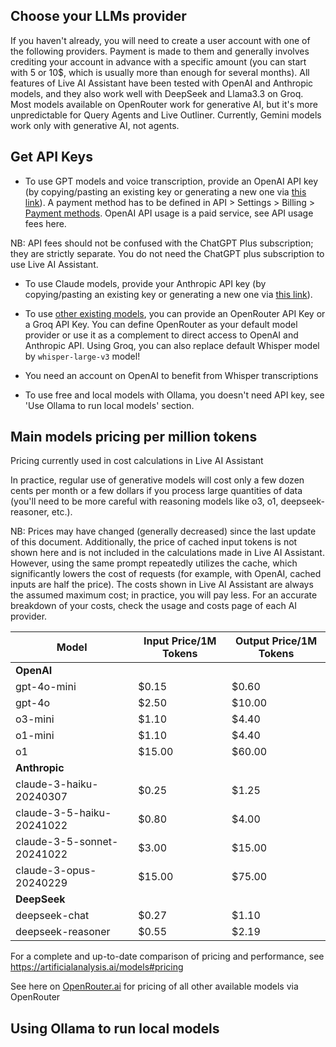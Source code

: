 ## Choose your LLMs provider

If you haven't already, you will need to create a user account with one of the following providers. Payment is made to them and generally involves crediting your account in advance with a specific amount (you can start with 5 or 10$, which is usually more than enough for several months).
All features of Live AI Assistant have been tested with OpenAI and Anthropic models, and they also work well with DeepSeek and Llama3.3 on Groq. Most models available on OpenRouter work for generative AI, but it's more unpredictable for Query Agents and Live Outliner. Currently, Gemini models work only with generative AI, not agents.

## Get API Keys

- To use GPT models and voice transcription, provide an OpenAI API key (by copying/pasting an existing key or generating a new one via [this link](https://platform.openai.com/api-keys)). A payment method has to be defined in API > Settings > Billing > [Payment methods](https://platform.openai.com/account/billing/payment-methods). OpenAI API usage is a paid service, see API usage fees here.

NB: API fees should not be confused with the ChatGPT Plus subscription; they are strictly separate. You do not need the ChatGPT plus subscription to use Live AI Assistant.

- To use Claude models, provide your Anthropic API key (by copying/pasting an existing key or generating a new one via [this link](https://console.anthropic.com/settings/keys)).

- To use [other existing models](https://openrouter.ai/docs#models), you can provide an OpenRouter API Key or a Groq API Key. You can define OpenRouter as your default model provider or use it as a complement to direct access to OpenAI and Anthropic API. Using Groq, you can also replace default Whisper model by `whisper-large-v3` model!

- You need an account on OpenAI to benefit from Whisper transcriptions

- To use free and local models with Ollama, you doesn't need API key, see 'Use Ollama to run local models' section.

## Main models pricing per million tokens

Pricing currently used in cost calculations in Live AI Assistant

In practice, regular use of generative models will cost only a few dozen cents per month or a few dollars if you process large quantities of data (you'll need to be more careful with reasoning models like o3, o1, deepseek-reasoner, etc.).

NB: Prices may have changed (generally decreased) since the last update of this document. Additionally, the price of cached input tokens is not shown here and is not included in the calculations made in Live AI Assistant. However, using the same prompt repeatedly utilizes the cache, which significantly lowers the cost of requests (for example, with OpenAI, cached inputs are half the price). The costs shown in Live AI Assistant are always the assumed maximum cost; in practice, you will pay less. For an accurate breakdown of your costs, check the usage and costs page of each AI provider.

| **Model**                  | **Input** Price/1M Tokens | **Output** Price/1M Tokens |
| -------------------------- | ------------------------- | -------------------------- |
| **OpenAI**                 |                           |                            |
| gpt-4o-mini                | $0.15                     | $0.60                      |
| gpt-4o                     | $2.50                     | $10.00                     |
| o3-mini                    | $1.10                     | $4.40                      |
| o1-mini                    | $1.10                     | $4.40                      |
| o1                         | $15.00                    | $60.00                     |
| **Anthropic**              |                           |                            |
| claude-3-haiku-20240307    | $0.25                     | $1.25                      |
| claude-3-5-haiku-20241022  | $0.80                     | $4.00                      |
| claude-3-5-sonnet-20241022 | $3.00                     | $15.00                     |
| claude-3-opus-20240229     | $15.00                    | $75.00                     |
| **DeepSeek**               |                           |                            |
| deepseek-chat              | $0.27                     | $1.10                      |
| deepseek-reasoner          | $0.55                     | $2.19                      |

For a complete and up-to-date comparison of pricing and performance, see https://artificialanalysis.ai/models#pricing

See here on [OpenRouter.ai](https://openrouter.ai/models?order=pricing-low-to-high) for pricing of all other available models via OpenRouter

## Using Ollama to run local models
